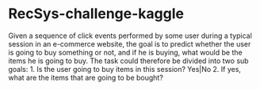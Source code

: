 # RecSys-challenge-kaggle
 Given a sequence of click events performed by some user during a typical session in an e-commerce website, the goal is to predict whether the user is going to buy something or not, and if he is buying, what would be the items he is going to buy. The task could therefore be divided into two sub goals: 1. Is the user going to buy items in this session? Yes|No 2. If yes, what are the items that are going to be bought?

